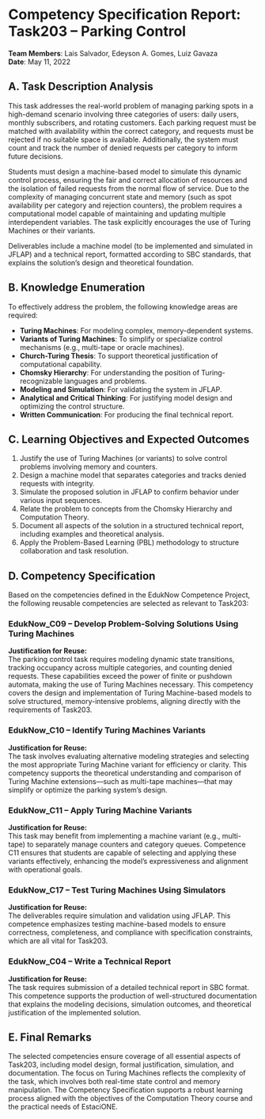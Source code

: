 # Competency Specification Report: Task203 – Parking Control

**Team Members**: Lais Salvador, Edeyson A. Gomes, Luiz Gavaza  
**Date**: May 11, 2022



## A. Task Description Analysis

This task addresses the real-world problem of managing parking spots in a high-demand scenario involving three categories of users: daily users, monthly subscribers, and rotating customers. Each parking request must be matched with availability within the correct category, and requests must be rejected if no suitable space is available. Additionally, the system must count and track the number of denied requests per category to inform future decisions.

Students must design a machine-based model to simulate this dynamic control process, ensuring the fair and correct allocation of resources and the isolation of failed requests from the normal flow of service. Due to the complexity of managing concurrent state and memory (such as spot availability per category and rejection counters), the problem requires a computational model capable of maintaining and updating multiple interdependent variables. The task explicitly encourages the use of Turing Machines or their variants.

Deliverables include a machine model (to be implemented and simulated in JFLAP) and a technical report, formatted according to SBC standards, that explains the solution’s design and theoretical foundation.



## B. Knowledge Enumeration

To effectively address the problem, the following knowledge areas are required:

- **Turing Machines**: For modeling complex, memory-dependent systems.
- **Variants of Turing Machines**: To simplify or specialize control mechanisms (e.g., multi-tape or oracle machines).
- **Church-Turing Thesis**: To support theoretical justification of computational capability.
- **Chomsky Hierarchy**: For understanding the position of Turing-recognizable languages and problems.
- **Modeling and Simulation**: For validating the system in JFLAP.
- **Analytical and Critical Thinking**: For justifying model design and optimizing the control structure.
- **Written Communication**: For producing the final technical report.



## C. Learning Objectives and Expected Outcomes

1. Justify the use of Turing Machines (or variants) to solve control problems involving memory and counters.
2. Design a machine model that separates categories and tracks denied requests with integrity.
3. Simulate the proposed solution in JFLAP to confirm behavior under various input sequences.
4. Relate the problem to concepts from the Chomsky Hierarchy and Computation Theory.
5. Document all aspects of the solution in a structured technical report, including examples and theoretical analysis.
6. Apply the Problem-Based Learning (PBL) methodology to structure collaboration and task resolution.



## D. Competency Specification

Based on the competencies defined in the EdukNow Competence Project, the following reusable competencies are selected as relevant to Task203:



### **EdukNow_C09 – Develop Problem-Solving Solutions Using Turing Machines**

**Justification for Reuse:**  
The parking control task requires modeling dynamic state transitions, tracking occupancy across multiple categories, and counting denied requests. These capabilities exceed the power of finite or pushdown automata, making the use of Turing Machines necessary. This competency covers the design and implementation of Turing Machine-based models to solve structured, memory-intensive problems, aligning directly with the requirements of Task203.



### **EdukNow_C10 – Identify Turing Machines Variants**

**Justification for Reuse:**  
The task involves evaluating alternative modeling strategies and selecting the most appropriate Turing Machine variant for efficiency or clarity. This competency supports the theoretical understanding and comparison of Turing Machine extensions—such as multi-tape machines—that may simplify or optimize the parking system’s design.



### **EdukNow_C11 – Apply Turing Machine Variants**

**Justification for Reuse:**  
This task may benefit from implementing a machine variant (e.g., multi-tape) to separately manage counters and category queues. Competence C11 ensures that students are capable of selecting and applying these variants effectively, enhancing the model’s expressiveness and alignment with operational goals.



### **EdukNow_C17 – Test Turing Machines Using Simulators**

**Justification for Reuse:**  
The deliverables require simulation and validation using JFLAP. This competence emphasizes testing machine-based models to ensure correctness, completeness, and compliance with specification constraints, which are all vital for Task203.



### **EdukNow_C04 – Write a Technical Report**

**Justification for Reuse:**  
The task requires submission of a detailed technical report in SBC format. This competence supports the production of well-structured documentation that explains the modeling decisions, simulation outcomes, and theoretical justification of the implemented solution.



## E. Final Remarks

The selected competencies ensure coverage of all essential aspects of Task203, including model design, formal justification, simulation, and documentation. The focus on Turing Machines reflects the complexity of the task, which involves both real-time state control and memory manipulation. The Competency Specification supports a robust learning process aligned with the objectives of the Computation Theory course and the practical needs of EstaciONE.

